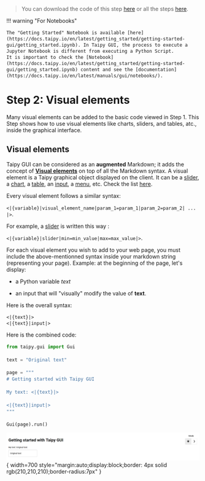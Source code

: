 > You can download the code of this step [here](../src/step_02.py) or all the steps [here](https://github.com/Avaiga/taipy-getting-started-gui/tree/develop/src).

!!! warning "For Notebooks"

    The "Getting Started" Notebook is available [here](https://docs.taipy.io/en/latest/getting_started/getting-started-gui/getting_started.ipynb). In Taipy GUI, the process to execute a Jupyter Notebook is different from executing a Python Script.
    It is important to check the [Notebook](https://docs.taipy.io/en/latest/getting_started/getting-started-gui/getting_started.ipynb) content and see the [documentation](https://docs.taipy.io/en/latest/manuals/gui/notebooks/).

# Step 2: Visual elements

Many visual elements can be added to the basic code viewed in Step 1. This Step shows how to use visual elements 
like charts, sliders, and tables, atc., inside the graphical interface.

## Visual elements

Taipy GUI can be considered as an **augmented** Markdown; it adds the concept of 
**[Visual elements](https://docs.taipy.io/en/latest/manuals/gui/viselements/)** on top of all the Markdown syntax. A visual 
element is a Taipy graphical object displayed on the client. It can be a 
[slider](https://docs.taipy.io/en/latest/manuals/gui/viselements/slider/), a 
[chart](https://docs.taipy.io/en/latest/manuals/gui/viselements/chart/), a 
[table](https://docs.taipy.io/en/latest/manuals/gui/viselements/table/), an 
[input](https://docs.taipy.io/en/latest/manuals/gui/viselements/input/), a 
[menu](https://docs.taipy.io/en/latest/manuals/gui/viselements/menu/), etc. Check the list 
[here](https://docs.taipy.io/en/latest/manuals/gui/controls/).

Every visual element follows a similar syntax:

`<|{variable}|visual_element_name|param_1=param_1|param_2=param_2| ... |>`.

For example, a [slider](https://docs.taipy.io/en/latest/manuals/gui/viselements/slider/) is written this way :

`<|{variable}|slider|min=min_value|max=max_value|>`.

For each visual element you wish to add to your web page, you must include the above-mentionned syntax inside your markdown 
string (representing your page). Example: at the beginning of the page, let's display:

- a Python variable *text*

- an input that will "visually" modify the value of __text__.

Here is the overall syntax:

```
<|{text}|>
<|{text}|input|>
```

Here is the combined code:

```python
from taipy.gui import Gui

text = "Original text"

page = """
# Getting started with Taipy GUI

My text: <|{text}|>

<|{text}|input|>
"""

Gui(page).run()
```

![Visual Elements](result.png){ width=700 style="margin:auto;display:block;border: 4px solid rgb(210,210,210);border-radius:7px" }
